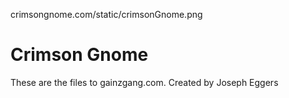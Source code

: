 crimsongnome.com/static/crimsonGnome.png

# Crimson Gnome

These are the files to gainzgang.com. Created by Joseph Eggers


